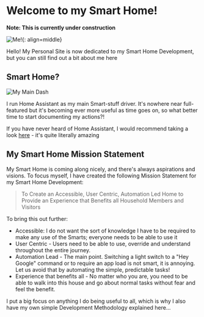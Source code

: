 # Welcome to my Smart Home!

**Note: This is currently under construction**

![Me!](./assets/images/me.png){: align=middle}


Hello! My Personal Site is now dedicated to my Smart Home Development, but you can still find out a bit about me here

## Smart Home?

![My Main Dash](./assets/images/main_dash.png)

I run Home Assistant as my main Smart-stuff driver. It's nowhere near full-featured but it's becoming ever more useful as time goes on, so what better time to start documenting my actions?!

If you have never heard of Home Assistant, I would recommend taking a look [here](https://www.home-assistant.io/) - it's quite literally amazing

## My Smart Home Mission Statement
My Smart Home is coming along nicely, and there's always aspirations and visions. To focus myself, I have created the following Mission Statement for my Smart Home Development:

> To Create an Accessible, User Centric, Automation Led Home to Provide an Experience that Benefits all Household Members and Visitors

To bring this out further:

- Accessible: I do not want the sort of knowledge I have to be required to make any use of the Smarts; everyone needs to be able to use it
- User Centric - Users need to be able to use, override and understand throughout the entire journey.
- Automation Lead - The main point. Switching a light switch to a "Hey Google" command or to require an app load is not smart, it is annoying. Let us avoid that by automating the simple, predictable tasks!
- Experience that benefits all - No matter who you are, you need to be able to walk into this house and go about normal tasks without fear and feel the benefit.

I put a big focus on anything I do being useful to all, which is why I also have my own simple Development Methodology explained here...


